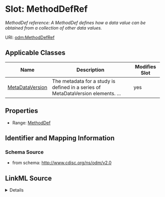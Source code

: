 # Slot: MethodDefRef


_MethodDef reference: A MethodDef defines how a data value can be obtained from a collection of other data values._



URI: [odm:MethodDefRef](http://www.cdisc.org/ns/odm/v2.0/MethodDefRef)



<!-- no inheritance hierarchy -->




## Applicable Classes

| Name | Description | Modifies Slot |
| --- | --- | --- |
[MetaDataVersion](MetaDataVersion.md) | The metadata for a study is defined in a series of MetaDataVersion elements. ... |  yes  |







## Properties

* Range: [MethodDef](MethodDef.md)





## Identifier and Mapping Information







### Schema Source


* from schema: http://www.cdisc.org/ns/odm/v2.0




## LinkML Source

<details>
```yaml
name: MethodDefRef
description: 'MethodDef reference: A MethodDef defines how a data value can be obtained
  from a collection of other data values.'
from_schema: http://www.cdisc.org/ns/odm/v2.0
rank: 1000
identifier: false
alias: MethodDefRef
domain_of:
- MetaDataVersion
range: MethodDef

```
</details>